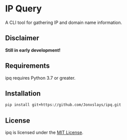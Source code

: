 # IP Query

A CLI tool for gathering IP and domain name information.

## Disclaimer

**Still in early development!**

## Requirements

ipq requires Python 3.7 or greater.

## Installation

```bash
pip install git+https://github.com/Jonxslays/ipq.git
```

## License

ipq is licensed under the [MIT License](https://github.com/Jonxslays/ipq/blob/master/LICENSE).
